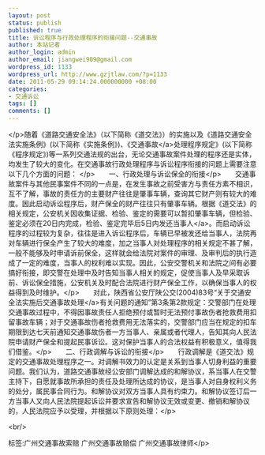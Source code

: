 ```yaml
---
layout: post
status: publish
published: true
title: 诉讼程序与行政处理程序的衔接问题--交通事故
author: 本站记者
author_login: admin
author_email: jiangwei909@gmail.com
wordpress_id: 1133
wordpress_url: http://www.gzjtlaw.com/?p=1133
date: 2011-05-29 09:14:24.000000000 +08:00
categories:
- 交通诉讼
tags: []
comments: []
---
```

<p><p><p><&#47;p>随着《道路交通安全法》（以下简称《道交法》）的实施以及《道路交通安全法实施条例》(以下简称《实施条例》)、《<a>交通事故<&#47;a>处理程序规定》(以下简称《程序规定》)等一系列交通法规的出台，无论交通事故案件处理的程序还是实体，均发生了较大的变化。在交通事故行政处理程序与诉讼程序衔接的问题上需要注意以下几个方面的问题： <&#47;p>　　一、行政处理与诉讼保全的衔接<&#47;p>　　交通事故案件与其他民事案件不同的一点是，在发生事故之前受害方与责任方素不相识，互不了解，事故的责任方的主要财产往往是肇事车辆，查询其它财产则有较大的难度。因此启动诉讼程序后，财产保全的财产往往只有肇事车辆。根据《道交法》的相关规定，公安机关因收集证据、检验、鉴定的需要可以暂扣肇事车辆，但检验、鉴定必须在20日内完成，检验、鉴定完毕后5日内发还<a>当事人<&#47;a>。而启动诉讼程序的过程较为复杂，往往是进入诉讼程序后，车辆已早被发还给当事人，法院再对车辆进行保全产生了较大的难度，加之当事人对处理程序的相关规定不甚了解，一般不能够及时申请诉前保全，这样就会给法院对案件的审理、及审判后的执行造成了一定的难度，当事人的权利难以实现。因此，公安交警机关和法院之间有必要搞好衔接，即交警在处理中及时告知当事人相关的规定，促使当事人及早采取诉前、诉讼保全措施，公安机关及时配合法院进行财产保全工作，以确保当事人的权益得到及时维护。<&#47;p>　　对此，陕西省公安厅陕公交(2004)83号&ldquo;关于交通安全法实施后<a>交通事故处理<&#47;a>有关问题的通知&rdquo;第3条第2款规定：交警部门在处理交通事故过程中，不得因事故责任人拒绝预付或暂时无法预付事故伤者抢救费用扣留事故车辆；对于交通事故伤者抢救费用无法落实的，交警部门应当在规定的扣车期限到达七天前通知交通事故伤者一方当事人、亲属或者代理人，告知其向人民法院申请财产保全和提起民事诉讼。这对保护当事人的合法权益有积极意义，值得我们借鉴。<&#47;p>　　二、行政调解与诉讼的衔接<&#47;p>　　行政调解是《道交法》规定的交通事故处理程序之一。对调解书效力的认定是关系到当事人切身利益的重要问题。我们认为，道路交通事故经公安部门调解达成的和解协议，系当事人在交警主持下，自愿就事故所承担的责任及处理所达成的协议，是当事人对自身权利义务的处分，属民事合同行为。和解协议对双方当事人具有约束力。和解协议签订后一方当事人又向人民法院提起诉讼并要求宣告和解协议无效或变更、撤销和解协议的，人民法院应予以受理，并根据以下原则处理：<&#47;p><br&#47;><p>标签:广州交通事故索赔 广州交通事故赔偿 广州交通事故律师<&#47;p>
